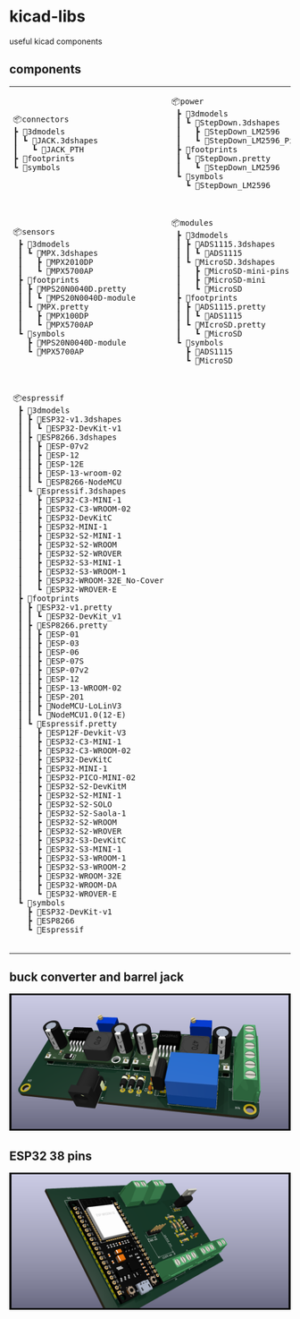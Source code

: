# kicad-libs

useful kicad components

## components

<table>
    <thead style='display:none;'>
        <th>header 1</th>
        <th>header 2</th>
    </thead>
    <tbody>
        <tr>
            <td>
                <pre>
📦connectors
┣ 📂3dmodels
┃ ┗ 📂JACK.3dshapes
┃   ┗ 📜JACK_PTH
┣ 📂footprints
┗ 📂symbols
            </pre>
        </td>
        <td>
            <pre>
📦power
 ┣ 📂3dmodels
 ┃ ┗ 📂StepDown.3dshapes
 ┃   ┣ 📜StepDown_LM2596
 ┃   ┗ 📜StepDown_LM2596_PinHeaders
 ┣ 📂footprints
 ┃ ┗ 📂StepDown.pretty
 ┃   ┗ 📜StepDown_LM2596
 ┗ 📂symbols
   ┗ 📜StepDown_LM2596
                </pre>
            </td>
        </tr>
        <tr>
            <td>
                <pre>
📦sensors
 ┣ 📂3dmodels
 ┃ ┗ 📂MPX.3dshapes
 ┃   ┣ 📜MPX2010DP
 ┃   ┗ 📜MPX5700AP
 ┣ 📂footprints
 ┃ ┣ 📂MPS20N0040D.pretty
 ┃ ┃ ┗ 📜MPS20N0040D-module
 ┃ ┗ 📂MPX.pretty
 ┃   ┣ 📜MPX100DP
 ┃   ┗ 📜MPX5700AP
 ┗ 📂symbols
   ┣ 📜MPS20N0040D-module
   ┗ 📜MPX5700AP
                </pre>
            </td>
            <td>
                <pre>
📦modules
 ┣ 📂3dmodels
 ┃ ┣ 📂ADS1115.3dshapes
 ┃ ┃ ┗ 📜ADS1115
 ┃ ┗ 📂MicroSD.3dshapes
 ┃   ┣ 📜MicroSD-mini-pins
 ┃   ┣ 📜MicroSD-mini
 ┃   ┗ 📜MicroSD
 ┣ 📂footprints
 ┃ ┣ 📂ADS1115.pretty
 ┃ ┃ ┗ 📜ADS1115
 ┃ ┗ 📂MIcroSD.pretty
 ┃   ┗ 📜MicroSD
 ┗ 📂symbols
   ┣ 📜ADS1115
   ┗ 📜MicroSD
                </pre>
            </td>
        </tr>
        <tr>
            <td>
                <pre>
📦espressif
 ┣ 📂3dmodels
 ┃ ┣ 📂ESP32-v1.3dshapes
 ┃ ┃ ┗ 📜ESP32-DevKit-v1
 ┃ ┣ 📂ESP8266.3dshapes
 ┃ ┃ ┣ 📜ESP-07v2
 ┃ ┃ ┣ 📜ESP-12
 ┃ ┃ ┣ 📜ESP-12E
 ┃ ┃ ┣ 📜ESP-13-wroom-02
 ┃ ┃ ┗ 📜ESP8266-NodeMCU
 ┃ ┗ 📂Espressif.3dshapes
 ┃   ┣ 📜ESP32-C3-MINI-1
 ┃   ┣ 📜ESP32-C3-WROOM-02
 ┃   ┣ 📜ESP32-DevKitC
 ┃   ┣ 📜ESP32-MINI-1
 ┃   ┣ 📜ESP32-S2-MINI-1
 ┃   ┣ 📜ESP32-S2-WROOM
 ┃   ┣ 📜ESP32-S2-WROVER
 ┃   ┣ 📜ESP32-S3-MINI-1
 ┃   ┣ 📜ESP32-S3-WROOM-1
 ┃   ┣ 📜ESP32-WROOM-32E_No-Cover
 ┃   ┗ 📜ESP32-WROVER-E
 ┣ 📂footprints
 ┃ ┣ 📂ESP32-v1.pretty
 ┃ ┃ ┗ 📜ESP32-DevKit_v1
 ┃ ┣ 📂ESP8266.pretty
 ┃ ┃ ┣ 📜ESP-01
 ┃ ┃ ┣ 📜ESP-03
 ┃ ┃ ┣ 📜ESP-06
 ┃ ┃ ┣ 📜ESP-07S
 ┃ ┃ ┣ 📜ESP-07v2
 ┃ ┃ ┣ 📜ESP-12
 ┃ ┃ ┣ 📜ESP-13-WROOM-02
 ┃ ┃ ┣ 📜ESP-201
 ┃ ┃ ┣ 📜NodeMCU-LoLinV3
 ┃ ┃ ┗ 📜NodeMCU1.0(12-E)
 ┃ ┗ 📂Espressif.pretty
 ┃   ┣ 📜ESP12F-Devkit-V3
 ┃   ┣ 📜ESP32-C3-MINI-1
 ┃   ┣ 📜ESP32-C3-WROOM-02
 ┃   ┣ 📜ESP32-DevKitC
 ┃   ┣ 📜ESP32-MINI-1
 ┃   ┣ 📜ESP32-PICO-MINI-02
 ┃   ┣ 📜ESP32-S2-DevKitM
 ┃   ┣ 📜ESP32-S2-MINI-1
 ┃   ┣ 📜ESP32-S2-SOLO
 ┃   ┣ 📜ESP32-S2-Saola-1
 ┃   ┣ 📜ESP32-S2-WROOM
 ┃   ┣ 📜ESP32-S2-WROVER
 ┃   ┣ 📜ESP32-S3-DevKitC
 ┃   ┣ 📜ESP32-S3-MINI-1
 ┃   ┣ 📜ESP32-S3-WROOM-1
 ┃   ┣ 📜ESP32-S3-WROOM-2
 ┃   ┣ 📜ESP32-WROOM-32E
 ┃   ┣ 📜ESP32-WROOM-DA
 ┃   ┗ 📜ESP32-WROVER-E
 ┗ 📂symbols
   ┣ 📜ESP32-DevKit-v1
   ┣ 📜ESP8266
   ┗ 📜Espressif
                </pre>
            </td>
        </tr>
    </tbody>
</table>

## buck converter and barrel jack

![power_supply](resources/power_supply_PCB_v1.0.png)

## ESP32 38 pins

![esp32](resources/apresentacao_PCB.png)